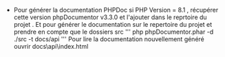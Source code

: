 - Pour générer la documentation PHPDoc si PHP Version = 8.1 , récupérer cette version phpDocumentor v3.3.0 et l'ajouter dans le reprtoire du projet . 
Et pour générer le documentation sur le repertoire du projet et prendre en compte que le dossiers src
''' php phpDocumentor.phar -d ./src -t docs/api  '''
Pour lire la documentation nouvellement généré  ouvrir docs\api\index.html